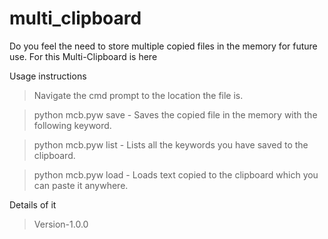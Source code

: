 # multi_clipboard

Do you feel the need to store multiple copied files in the memory for future use.
For this Multi-Clipboard is here

Usage instructions
> Navigate the cmd prompt to the location the file is.

> python mcb.pyw save <keyword> - Saves the copied file in the memory with the following keyword.
  
> python mcb.pyw list - Lists all the keywords you have saved to the clipboard.

> python mcb.pyw load <keyword> - Loads text copied to the clipboard which you can paste it anywhere.
  
Details of it
> Version-1.0.0
